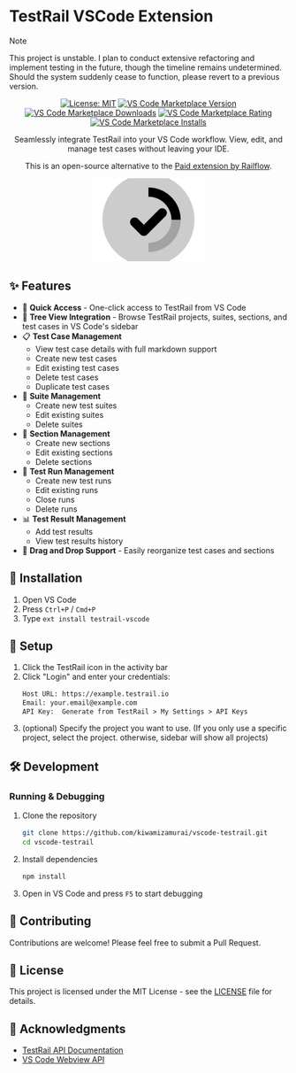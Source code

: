 # TestRail VSCode Extension

> [!NOTE]
> This project is unstable. I plan to conduct extensive refactoring and implement testing in the future, though the timeline remains undetermined. Should the system suddenly cease to function, please revert to a previous version.​​​​​​​​​​​

<div align="center">

[![License: MIT](https://img.shields.io/badge/License-MIT-yellow.svg)](https://opensource.org/licenses/MIT)
[![VS Code Marketplace Version](https://img.shields.io/visual-studio-marketplace/v/kiwamizamurai-vscode.testrail-vscode)](https://marketplace.visualstudio.com/items?itemName=kiwamizamurai-vscode.testrail-vscode)
[![VS Code Marketplace Downloads](https://img.shields.io/visual-studio-marketplace/d/kiwamizamurai-vscode.testrail-vscode)](https://marketplace.visualstudio.com/items?itemName=kiwamizamurai-vscode.testrail-vscode)
[![VS Code Marketplace Rating](https://img.shields.io/visual-studio-marketplace/r/kiwamizamurai-vscode.testrail-vscode)](https://marketplace.visualstudio.com/items?itemName=kiwamizamurai-vscode.testrail-vscode)
[![VS Code Marketplace Installs](https://img.shields.io/visual-studio-marketplace/i/kiwamizamurai-vscode.testrail-vscode)](https://marketplace.visualstudio.com/items?itemName=kiwamizamurai-vscode.testrail-vscode)

Seamlessly integrate TestRail into your VS Code workflow. View, edit, and manage test cases without leaving your IDE.

This is an open-source alternative to the [Paid extension by Railflow](https://railflow.io/testrail/vscode-extension).

<img src="resources/logo.png" alt="logo" width="200">

</div>

## ✨ Features

- 🚀 **Quick Access** - One-click access to TestRail from VS Code
- 🌳 **Tree View Integration** - Browse TestRail projects, suites, sections, and test cases in VS Code's sidebar
- 📋 **Test Case Management**
  - View test case details with full markdown support
  - Create new test cases
  - Edit existing test cases
  - Delete test cases
  - Duplicate test cases
- 📁 **Suite Management**
  - Create new test suites
  - Edit existing suites
  - Delete suites
- 📂 **Section Management**
  - Create new sections
  - Edit existing sections
  - Delete sections
- 🏃 **Test Run Management**
  - Create new test runs
  - Edit existing runs
  - Close runs
  - Delete runs
- 📊 **Test Result Management**
  - Add test results
  - View test results history
- 🔄 **Drag and Drop Support** - Easily reorganize test cases and sections

## 🚀 Installation

1. Open VS Code
2. Press `Ctrl+P` / `Cmd+P`
3. Type `ext install testrail-vscode`

## 🔧 Setup

1. Click the TestRail icon in the activity bar
2. Click "Login" and enter your credentials:
   ```
   Host URL: https://example.testrail.io
   Email: your.email@example.com
   API Key:  Generate from TestRail > My Settings > API Keys
   ```
3. (optional) Specify the project you want to use. (If you only use a specific project, select the project. otherwise, sidebar will show all projects)

## 🛠️ Development

### Running & Debugging
1. Clone the repository
   ```bash
   git clone https://github.com/kiwamizamurai/vscode-testrail.git
   cd vscode-testrail
   ```

2. Install dependencies
   ```bash
   npm install
   ```

3. Open in VS Code and press `F5` to start debugging

## 🤝 Contributing

Contributions are welcome! Please feel free to submit a Pull Request.

## 📄 License

This project is licensed under the MIT License - see the [LICENSE](LICENSE) file for details.

## 🙏 Acknowledgments

- [TestRail API Documentation](https://support.testrail.com/hc/en-us/articles/7077083596436-Introduction-to-the-TestRail-API)
- [VS Code Webview API](https://code.visualstudio.com/api/extension-guides/webview)

